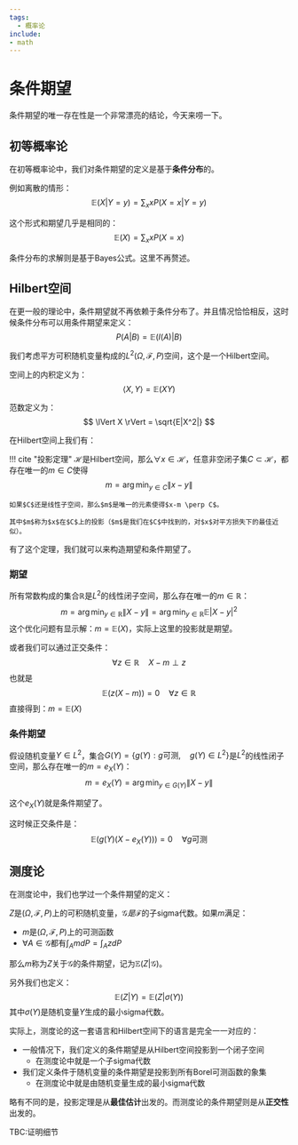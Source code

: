 ```yaml
---
tags:
  - 概率论
include:
- math
---
```


# 条件期望
条件期望的唯一存在性是一个非常漂亮的结论，今天来唠一下。
## 初等概率论
在初等概率论中，我们对条件期望的定义是基于**条件分布**的。

例如离散的情形：
$$
\mathbb{E}(X|Y=y) = \sum_x xP(X=x|Y=y)
$$

这个形式和期望几乎是相同的：
$$
\mathbb{E}(X) = \sum_x xP(X=x)
$$

条件分布的求解则是基于Bayes公式。这里不再赘述。

## Hilbert空间
在更一般的理论中，条件期望就不再依赖于条件分布了。并且情况恰恰相反，这时候条件分布可以用条件期望来定义：
$$
P(A|B) = \mathbb{E}(I(A)|B)
$$

我们考虑平方可积随机变量构成的$L^2(\Omega,\mathcal{F}, P)$空间，这个是一个Hilbert空间。

空间上的内积定义为：
$$
\langle X,Y \rangle = \mathbb{E}(XY)
$$

范数定义为：
$$
\lVert X \rVert = \sqrt{E|X^2|}
$$

在Hilbert空间上我们有：

!!! cite "投影定理"
    $\mathcal{H}$是Hilbert空间，那么$\forall x\in \mathcal{H}$，任意非空闭子集$C\subset \mathcal{H}$，都存在唯一的$m \in C$使得
    $$
    m = \arg\min_{y \in C} \lVert x-y \rVert
    $$

    如果$C$还是线性子空间，那么$m$是唯一的元素使得$x-m \perp C$。

    其中$m$称为$x$在$C$上的投影（$m$是我们在$C$中找到的，对$x$对平方损失下的最佳近似）。

有了这个定理，我们就可以来构造期望和条件期望了。
### 期望
所有常数构成的集合$\mathbb{R}$是$L^2$的线性闭子空间，那么存在唯一的$m\in \mathbb{R}$：
$$
m = \arg\min_{y \in \mathbb{R}} \lVert X-y \rVert = \arg\min_{y \in \mathbb{R}} \mathbb{E}|X-y|^2
$$
这个优化问题有显示解：$m = \mathbb{E}(X)$，实际上这里的投影就是期望。

或者我们可以通过正交条件：
$$
\forall z \in \mathbb{R}\quad X-m \perp z
$$
也就是
$$
\mathbb{E}(z(X-m))=0 \quad \forall z \in \mathbb{R}
$$
直接得到：$m=\mathbb{E}(X)$
### 条件期望
假设随机变量$Y\in L^2$，集合$G(Y) = \{ g(Y): g \text{可测} ,\quad  g(Y)\in L^2 \}$是$L^2$的线性闭子空间，那么存在唯一的$m = e_X(Y)$：
$$
m = e_X(Y)= \arg\min_{y \in G(Y)} \lVert X-y \rVert
$$

这个$e_X(Y)$就是条件期望了。

这时候正交条件是：
$$
\mathbb{E}(g(Y)(X-e_X(Y))) = 0 \quad \forall g \text{可测}
$$

## 测度论
在测度论中，我们也学过一个条件期望的定义：

$Z$是$(\Omega,\mathcal{F}, P)$上的可积随机变量，$\mathcal{G}是\mathcal{F}$的子sigma代数。如果$m$满足：

- $m$是$(\Omega,\mathcal{F}, P)$上的可测函数
- $\forall A \in \mathcal{G}$都有$\int_A mdP = \int_A zdP$

那么$m$称为$Z$关于$\mathcal{G}$的条件期望，记为$\mathbb{E}(Z|\mathcal{G})$。

另外我们也定义：
$$
\mathbb{E}(Z|Y) = \mathbb{E}(Z|\sigma(Y)) 
$$
其中$\sigma(Y)$是随机变量$Y$生成的最小sigma代数。

实际上，测度论的这一套语言和Hilbert空间下的语言是完全一一对应的：

- 一般情况下，我们定义的条件期望是从Hilbert空间投影到一个闭子空间
    - 在测度论中就是一个子sigma代数
- 我们定义条件于随机变量的条件期望是投影到所有Borel可测函数的象集
    - 在测度论中就是由随机变量生成的最小sigma代数

略有不同的是，投影定理是从**最佳估计**出发的。而测度论的条件期望则是从**正交性**出发的。

TBC:证明细节